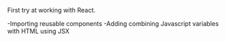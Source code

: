 First try at working with React.

-Importing reusable components
-Adding combining Javascript variables with HTML using JSX

